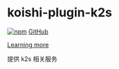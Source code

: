 # koishi-plugin-k2s

[![npm](https://img.shields.io/npm/v/koishi-plugin-k2s?style=flat-square)](https://www.npmjs.com/package/koishi-plugin-k2s)
[GitHub](https://github.com/CyanChanges/k2srv-loader)

[Learning more](https://k.ilharp.cc/3389/3)

提供 k2s 相关服务
